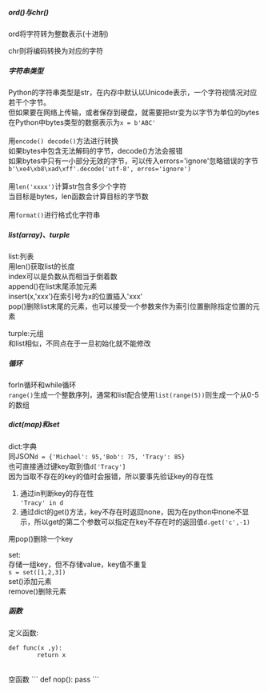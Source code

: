 ##### ord()与chr()

ord将字符转为整数表示(十进制)

chr则将编码转换为对应的字符

##### 字符串类型

Python的字符串类型是str，在内存中默认以Unicode表示，一个字符视情况对应若干个字节。<br>
但如果要在网络上传输，或者保存到硬盘，就需要把str变为以字节为单位的bytes<br>
在Python中bytes类型的数据表示为`x = b'ABC'`<br>
<br>
用`encode() decode()`方法进行转换<br>
如果bytes中包含无法解码的字节，decode()方法会报错<br>
如果bytes中只有一小部分无效的字节，可以传入errors='ignore'忽略错误的字节<br>
`b'\xe4\xb8\xad\xff'.decode('utf-8', erros='ignore')`<br>
<br>
用`len('xxxx')`计算str包含多少个字符<br>
当目标是bytes，len函数会计算目标的字节数<br>
<br>
用`format()`进行格式化字符串

##### list(array)、turple

list:列表<br>
用len()获取list的长度<br>
index可以是负数从而相当于倒着数<br>
append()在list末尾添加元素<br>
insert(x,'xxx')在索引号为x的位置插入'xxx'<br>
pop()删除list末尾的元素，也可以接受一个参数来作为索引位置删除指定位置的元素<br>

turple:元组<br>
和list相似，不同点在于一旦初始化就不能修改

##### 循环
forIn循环和while循环<br>
`range()`生成一个整数序列，通常和list配合使用`list(range(5))`则生成一个从0-5的数组<br>

##### dict(map)和set

dict:字典<br>
同JSON`d = {'Michael': 95,'Bob': 75, 'Tracy': 85}`<br>
也可直接通过键key取到值`d['Tracy']`<br>
因为当取不存在的key的值时会报错，所以要事先验证key的存在性<br>
1. 通过in判断key的存在性<br>
`'Tracy' in d`
2. 通过dict的get()方法，key不存在时返回none，因为在python中none不显示，所以get的第二个参数可以指定在key不存在时的返回值`d.get('c',-1)`<br>

用pop()删除一个key<br>

set:<br>
存储一组key，但不存储value，key值不重复<br>
`s = set([1,2,3])`<br>
set()添加元素<br>
remove()删除元素<br>

##### 函数

定义函数:
```
def func(x ,y):
		return x
```
<br>
空函数
```
def nop():
		pass
```





